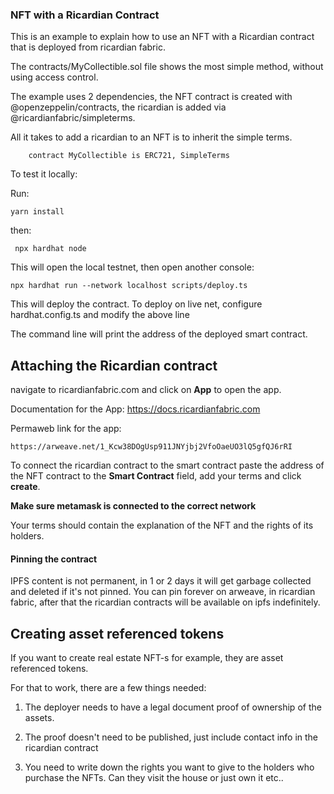 ### NFT with a Ricardian Contract

This is an example to explain how to use an NFT with a Ricardian contract that is deployed from ricardian fabric.

The contracts/MyCollectible.sol file shows the most simple method, without using access control.

The example uses 2 dependencies, the NFT contract is created with @openzeppelin/contracts,
the ricardian is added via @ricardianfabric/simpleterms.

All it takes to add a ricardian to an NFT is to inherit the simple terms.

        contract MyCollectible is ERC721, SimpleTerms

To test it locally:

Run:

    yarn install

then:

     npx hardhat node

This will open the local testnet, then open another console:

    npx hardhat run --network localhost scripts/deploy.ts

This will deploy the contract. To deploy on live net, configure hardhat.config.ts and modify the above line

The command line will print the address of the deployed smart contract.

## Attaching the Ricardian contract

navigate to ricardianfabric.com and click on **App** to open the app.

Documentation for the App:
https://docs.ricardianfabric.com

Permaweb link for the app:

    https://arweave.net/1_Kcw38DOgUsp911JNYjbj2VfoOaeUO3lQ5gfQJ6rRI

To connect the ricardian contract to the smart contract paste the address of the NFT contract to the **Smart Contract** field, add your terms and click **create**.

**Make sure metamask is connected to the correct network**

Your terms should contain the explanation of the NFT and the rights of its holders.

#### Pinning the contract

IPFS content is not permanent, in 1 or 2 days it will get garbage collected and deleted if it's not pinned.
You can pin forever on arweave, in ricardian fabric, after that the ricardian contracts will be available on ipfs indefinitely.

## Creating asset referenced tokens

If you want to create real estate NFT-s for example, they are asset referenced tokens.

For that to work, there are a few things needed:

1. The deployer needs to have a legal document proof of ownership of the assets.

2. The proof doesn't need to be published, just include contact info in the ricardian contract

3. You need to write down the rights you want to give to the holders who purchase the NFTs.
   Can they visit the house or just own it etc..
